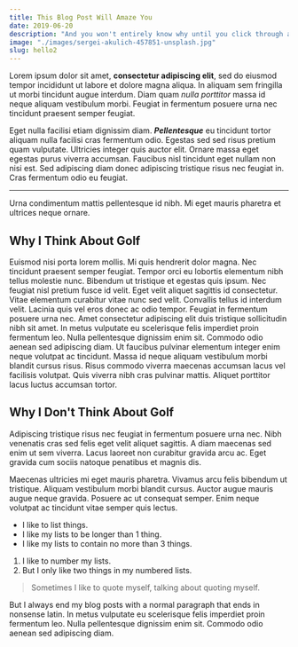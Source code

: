 ```yaml
---
title: This Blog Post Will Amaze You
date: 2019-06-20
description: "And you won't entirely know why until you click through all 10 pages of it"
image: "./images/sergei-akulich-457851-unsplash.jpg"
slug: hello2
---
```


Lorem ipsum dolor sit amet, **consectetur adipiscing elit**, sed do eiusmod tempor incididunt ut labore et dolore magna aliqua. In aliquam sem fringilla ut morbi tincidunt augue interdum. Diam quam *nulla porttitor* massa id neque aliquam vestibulum morbi. Feugiat in fermentum posuere urna nec tincidunt praesent semper feugiat. 

Eget nulla facilisi etiam dignissim diam. ***Pellentesque*** eu tincidunt tortor aliquam nulla facilisi cras fermentum odio. Egestas sed sed risus pretium quam vulputate. Ultricies integer quis auctor elit. Ornare massa eget egestas purus viverra accumsan. Faucibus nisl tincidunt eget nullam non nisi est. Sed adipiscing diam donec adipiscing tristique risus nec feugiat in. Cras fermentum odio eu feugiat. 

---

Urna condimentum mattis pellentesque id nibh. Mi eget mauris pharetra et ultrices neque ornare.

## Why I Think About Golf

Euismod nisi porta lorem mollis. Mi quis hendrerit dolor magna. Nec tincidunt praesent semper feugiat. Tempor orci eu lobortis elementum nibh tellus molestie nunc. Bibendum ut tristique et egestas quis ipsum. Nec feugiat nisl pretium fusce id velit. Eget velit aliquet sagittis id consectetur. Vitae elementum curabitur vitae nunc sed velit. Convallis tellus id interdum velit. Lacinia quis vel eros donec ac odio tempor. Feugiat in fermentum posuere urna nec. Amet consectetur adipiscing elit duis tristique sollicitudin nibh sit amet. In metus vulputate eu scelerisque felis imperdiet proin fermentum leo. Nulla pellentesque dignissim enim sit. Commodo odio aenean sed adipiscing diam. Ut faucibus pulvinar elementum integer enim neque volutpat ac tincidunt. Massa id neque aliquam vestibulum morbi blandit cursus risus. Risus commodo viverra maecenas accumsan lacus vel facilisis volutpat. Quis viverra nibh cras pulvinar mattis. Aliquet porttitor lacus luctus accumsan tortor.

## Why I Don't Think About Golf

Adipiscing tristique risus nec feugiat in fermentum posuere urna nec. Nibh venenatis cras sed felis eget velit aliquet sagittis. A diam maecenas sed enim ut sem viverra. Lacus laoreet non curabitur gravida arcu ac. Eget gravida cum sociis natoque penatibus et magnis dis. 

Maecenas ultricies mi eget mauris pharetra. Vivamus arcu felis bibendum ut tristique. Aliquam vestibulum morbi blandit cursus. Auctor augue mauris augue neque gravida. Posuere ac ut consequat semper. Enim neque volutpat ac tincidunt vitae semper quis lectus.

- I like to list things.
- I like my lists to be longer than 1 thing.
- I like my lists to contain no more than 3 things.

1. I like to number my lists.
2. But I only like two things in my numbered lists.

> Sometimes I like to quote myself, talking about quoting myself.

But I always end my blog posts with a normal paragraph that ends in nonsense latin. In metus vulputate eu scelerisque felis imperdiet proin fermentum leo. Nulla pellentesque dignissim enim sit. Commodo odio aenean sed adipiscing diam.